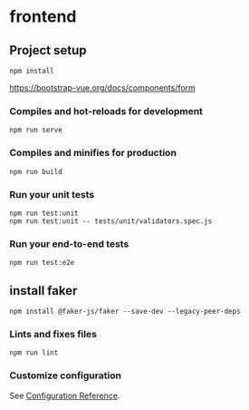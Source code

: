 # frontend

## Project setup
```
npm install
```

https://bootstrap-vue.org/docs/components/form

### Compiles and hot-reloads for development
```
npm run serve
```

### Compiles and minifies for production
```
npm run build
```

### Run your unit tests
```
npm run test:unit
npm run test:unit -- tests/unit/validators.spec.js
```

### Run your end-to-end tests
```
npm run test:e2e
```

## install faker
```
npm install @faker-js/faker --save-dev --legacy-peer-deps
```
### Lints and fixes files
```
npm run lint
```

### Customize configuration
See [Configuration Reference](https://cli.vuejs.org/config/).
